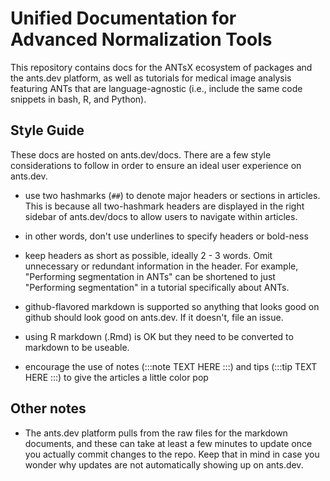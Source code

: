 # Unified Documentation for Advanced Normalization Tools

This repository contains docs for the ANTsX ecosystem of packages and the
ants.dev platform, as well as tutorials for medical image analysis featuring
ANTs that are language-agnostic (i.e., include the same code snippets in bash,
R, and Python).

## Style Guide

These docs are hosted on ants.dev/docs. There are a few style considerations
to follow in order to ensure an ideal user experience on ants.dev.

- use two hashmarks (`##`) to denote major headers or sections in articles. This
  is because all two-hashmark headers are displayed in the right sidebar of ants.dev/docs
  to allow users to navigate within articles.

- in other words, don't use underlines to specify headers or bold-ness

- keep headers as short as possible, ideally 2 - 3 words. Omit unnecessary or redundant
  information in the header. For example, "Performing segmentation in ANTs" can be shortened
  to just "Performing segmentation" in a tutorial specifically about ANTs.

- github-flavored markdown is supported so anything that looks good on github should
  look good on ants.dev. If it doesn't, file an issue.

- using R markdown (.Rmd) is OK but they need to be converted to markdown to be useable.

- encourage the use of notes (:::note TEXT HERE :::) and tips (:::tip TEXT HERE :::) to
  give the articles a little color pop

## Other notes

- The ants.dev platform pulls from the raw files for the markdown documents, and these
  can take at least a few minutes to update once you actually commit changes to the repo. Keep
  that in mind in case you wonder why updates are not automatically showing up on ants.dev.
